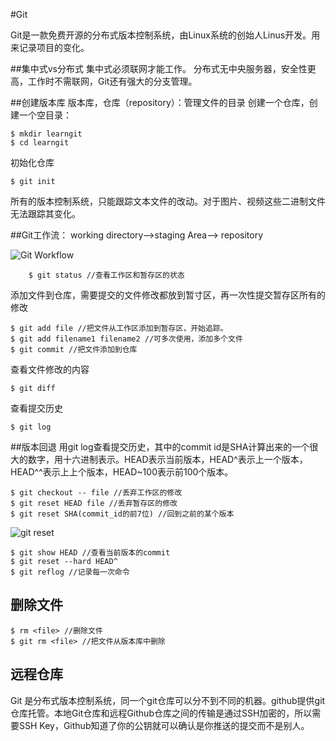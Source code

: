 #Git

Git是一款免费开源的分布式版本控制系统，由Linux系统的创始人Linus开发。用来记录项目的变化。

##集中式vs分布式
集中式必须联网才能工作。
分布式无中央服务器，安全性更高，工作时不需联网，Git还有强大的分支管理。

##创建版本库
版本库，仓库（repository）：管理文件的目录
创建一个仓库，创建一个空目录：

    $ mkdir learngit
    $ cd learngit
   
初始化仓库

	$ git init	

所有的版本控制系统，只能跟踪文本文件的改动。对于图片、视频这些二进制文件无法跟踪其变化。

##Git工作流： working directory——>staging Area——> repository 

![Git Workflow](http://www.liaoxuefeng.com/files/attachments/001384907702917346729e9afbf4127b6dfbae9207af016000/0)

		$ git status //查看工作区和暂存区的状态
		
添加文件到仓库，需要提交的文件修改都放到暂寸区，再一次性提交暂存区所有的修改

	$ git add file //把文件从工作区添加到暂存区，开始追踪。
	$ git add filename1 filename2 //可多次使用，添加多个文件 
	$ git commit //把文件添加到仓库
	
查看文件修改的内容

	$ git diff
	
查看提交历史

	$ git log

##版本回退
用git log查看提交历史，其中的commit id是SHA计算出来的一个很大的数字，用十六进制表示。HEAD表示当前版本，HEAD^表示上一个版本，HEAD^^表示上上个版本，HEAD~100表示前100个版本。

	$ git checkout -- file //丢弃工作区的修改
	$ git reset HEAD file //丢弃暂存区的修改
	$ git reset SHA(commit_id的前7位) //回到之前的某个版本
![git reset](http://www.liaoxuefeng.com/files/attachments/001384907584977fc9d4b96c99f4b5f8e448fbd8589d0b2000/0)

	$ git show HEAD //查看当前版本的commit
	$ git reset --hard HEAD^ 
	$ git reflog //记录每一次命令


## 删除文件
	$ rm <file> //删除文件
	$ git rm <file> //把文件从版本库中删除

## 远程仓库
Git 是分布式版本控制系统，同一个git仓库可以分不到不同的机器。github提供git仓库托管。本地Git仓库和远程Github仓库之间的传输是通过SSH加密的，所以需要SSH Key，Github知道了你的公钥就可以确认是你推送的提交而不是别人。



	




    


